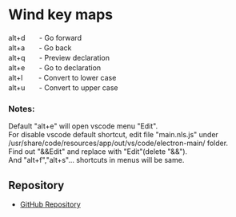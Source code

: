 # Wind key maps  

alt+d　　- Go forward  
alt+a　　- Go back  
alt+q　　- Preview declaration  
alt+e　　- Go to declaration  
alt+l 　　- Convert to lower case  
alt+u　　- Convert to upper case

### Notes:  
Default "alt+e" will open vscode menu "Edit".   
For disable vscode default shortcut, edit file "main.nls.js" under
/usr/share/code/resources/app/out/vs/code/electron-main/ folder.  
Find out "&&Edit" and replace with "Edit"(delete "&&").  
And "alt+f","alt+s"... shortcuts in menus will be same.  

## Repository
* [GitHub Repository](https://github.com/wlhe/vscode/tree/master/Keymaps/wind-keymaps)